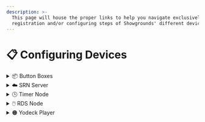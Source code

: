 ```yaml
---
description: >-
  This page will house the proper links to help you navigate exclusively the
  registration and/or configuring steps of Showgrounds' different devices.
---
```


# 📋 Configuring Devices

<details>

<summary><span data-gb-custom-inline data-tag="emoji" data-code="1f4e6">📦</span> Button Boxes</summary>

* **V1 Button Box**
  * Registration
  * Configuration
* **V2 Button Box**&#x20;
  * [Registration](../../devices/button-boxes/v2-button-box/registering-and-configuring-the-v2/)
  * [Configuration](../../devices/button-boxes/v2-button-box/registering-and-configuring-the-v2/)

</details>

<details>

<summary><span data-gb-custom-inline data-tag="emoji" data-code="2601">☁️</span> SRN Server</summary>

* Registration
* Configuration

</details>

<details>

<summary> <span data-gb-custom-inline data-tag="emoji" data-code="1f553">🕓</span> Timer Node</summary>

* Registration
* Configuration

</details>

<details>

<summary><span data-gb-custom-inline data-tag="emoji" data-code="1f5b1">🖱️</span> RDS Node</summary>

* Registration
* Configuration

</details>

<details>

<summary><span data-gb-custom-inline data-tag="emoji" data-code="1f7e0">🟠</span> Yodeck Player</summary>

* [Registration](../../devices/pi-devices/yodeck-player/registering-the-yodeck-player.md)

</details>
